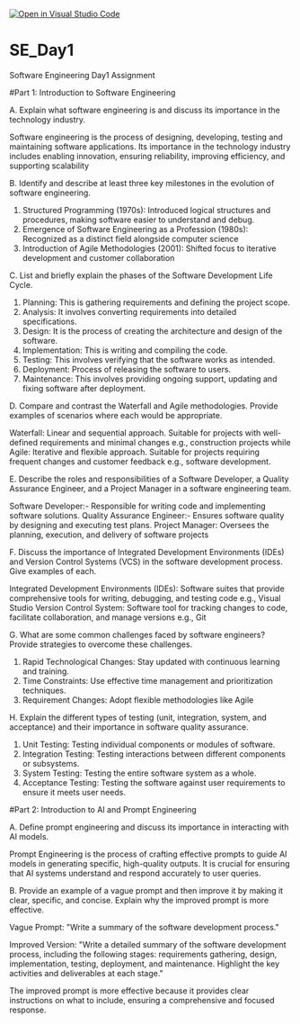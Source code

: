 [![Open in Visual Studio Code](https://classroom.github.com/assets/open-in-vscode-2e0aaae1b6195c2367325f4f02e2d04e9abb55f0b24a779b69b11b9e10269abc.svg)](https://classroom.github.com/online_ide?assignment_repo_id=15775833&assignment_repo_type=AssignmentRepo)
# SE_Day1
Software Engineering Day1 Assignment

#Part 1: Introduction to Software Engineering

A. Explain what software engineering is and discuss its importance in the technology industry.

Software engineering is the process of designing, developing, testing and maintaining software applications.
Its importance in the technology industry includes enabling innovation, ensuring reliability, improving efficiency, and supporting scalability

B. Identify and describe at least three key milestones in the evolution of software engineering.
1. Structured Programming (1970s): Introduced logical structures and procedures, making software easier to understand and debug.
2. Emergence of Software Engineering as a Profession (1980s): Recognized as a distinct field alongside computer science
3. Introduction of Agile Methodologies (2001): Shifted focus to iterative development and customer collaboration

C. List and briefly explain the phases of the Software Development Life Cycle.

1. Planning: This is gathering requirements and defining the project scope.
2. Analysis: It involves converting requirements into detailed specifications.
3. Design: It is the process of creating the architecture and design of the software.
4. Implementation: This is writing and compiling the code.
5. Testing: This involves verifying that the software works as intended.
6. Deployment: Process of releasing the software to users.
7. Maintenance: This involves providing ongoing support, updating and fixing software after deployment.

D. Compare and contrast the Waterfall and Agile methodologies. Provide examples of scenarios where each would be appropriate.

Waterfall: Linear and sequential approach. Suitable for projects with well-defined requirements and minimal changes e.g., construction projects while Agile: Iterative and flexible approach. Suitable for projects requiring frequent changes and customer feedback e.g., software development.

E. Describe the roles and responsibilities of a Software Developer, a Quality Assurance Engineer, and a Project Manager in a software engineering team.

Software Developer:- Responsible for writing code and implementing software solutions.
Quality Assurance Engineer:- Ensures software quality by designing and executing test plans.
Project Manager: Oversees the planning, execution, and delivery of software projects

F. Discuss the importance of Integrated Development Environments (IDEs) and Version Control Systems (VCS) in the software development process. Give examples of each.

Integrated Development Environments (IDEs): Software suites that provide comprehensive tools for writing, debugging, and testing code e.g., Visual Studio
Version Control System: Software tool for tracking changes to code, facilitate collaboration, and manage versions e.g., Git

G. What are some common challenges faced by software engineers? Provide strategies to overcome these challenges.

1. Rapid Technological Changes: Stay updated with continuous learning and training.
2. Time Constraints: Use effective time management and prioritization techniques.
3. Requirement Changes: Adopt flexible methodologies like Agile

H. Explain the different types of testing (unit, integration, system, and acceptance) and their importance in software quality assurance.

1. Unit Testing: Testing individual components or modules of software.
2. Integration Testing: Testing interactions between different components or subsystems.
3. System Testing: Testing the entire software system as a whole.
4. Acceptance Testing: Testing the software against user requirements to ensure it meets user needs.

#Part 2: Introduction to AI and Prompt Engineering

A. Define prompt engineering and discuss its importance in interacting with AI models.

Prompt Engineering is the process of crafting effective prompts to guide AI models in generating specific, high-quality outputs. 
It is crucial for ensuring that AI systems understand and respond accurately to user queries.

B. Provide an example of a vague prompt and then improve it by making it clear, specific, and concise. Explain why the improved prompt is more effective.

Vague Prompt: "Write a summary of the software development process."

Improved Version: "Write a detailed summary of the software development process, including the following stages: requirements gathering, design, implementation, testing, deployment, and maintenance. Highlight the key activities and deliverables at each stage."

The improved prompt is more effective because it provides clear instructions on what to include, ensuring a comprehensive and focused response.





